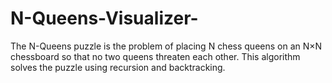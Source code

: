 # N-Queens-Visualizer-
The N-Queens puzzle is the problem of placing N chess queens on an N×N chessboard so that no two queens threaten each other. This algorithm solves the puzzle using recursion and backtracking.

